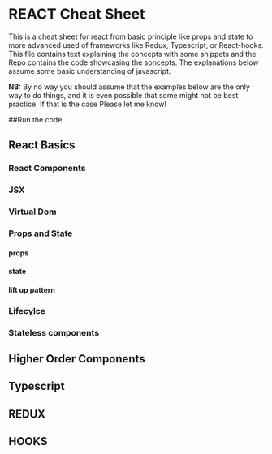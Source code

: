 # REACT Cheat Sheet

This is a cheat sheet for react from basic principle like props and state to more advanced used of frameworks like Redux, Typescript, or React-hooks. 
This file contains text explaining the concepts with some snippets and the Repo contains the code showcasing the soncepts. The explanations below assume some basic understanding of javascript.

**NB:** By no way you should assume that the examples below are the only way to do things, and it is even possible that some might not be best practice. If that is the case Please let me know!

##Run the code

## React Basics
### React Components
### JSX 
### Virtual Dom
### Props and State
#### props
#### state
#### lift up pattern
### Lifecylce
### Stateless components
## Higher Order Components
## Typescript
## REDUX
## HOOKS


